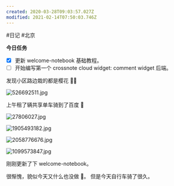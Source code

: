 ```yaml
---
created: 2020-03-28T09:03:57.027Z
modified: 2021-02-14T07:50:03.746Z
---
```

#日记 #北京

**今日任务**

- [x] 更新 welcome-notebook 基础教程。
- [ ] 开始编写第一个 crossnote cloud widget: comment widget 后端。

发现小区路边栽的都是樱花 🌸🤟

![526692511.jpg](https://i.loli.net/2020/03/28/ZGEAifm352SNkFB.jpg)

上午租了辆共享单车骑到了百度 🚴

![27806027.jpg](https://i.loli.net/2020/03/28/i7JP4KDZzfLknSg.jpg)

![1905493182.jpg](https://i.loli.net/2020/03/28/U7dva6AF4ZSyKts.jpg)

![2058776676.jpg](https://i.loli.net/2020/03/28/sjHxnqQcVAigLGJ.jpg)

![1099573847.jpg](https://i.loli.net/2020/03/28/ted9fRPG4S7T6xp.jpg)

<!-- @timer "date":"Sat Mar 28 2020 17:04:16 GMT+0800 (China Standard Time)" -->

刚刚更新了下 welcome-notebook。

<!-- @timer "date":"Sat Mar 28 2020 20:35:36 GMT+0800 (China Standard Time)","duration":"about 4 hours" -->

很惭愧，貌似今天又什么也没做 👀。
但是今天自行车骑了很久。
